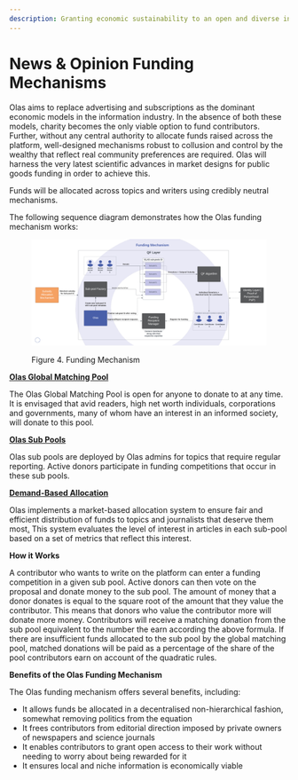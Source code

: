 ```yaml
---
description: Granting economic sustainability to an open and diverse information industry
---
```


# News & Opinion Funding Mechanisms

Olas aims to replace advertising and subscriptions as the dominant economic models in the information industry. In the absence of both these models, charity becomes the only viable option to fund contributors. Further, without any central authority to allocate funds raised across the platform, well-designed mechanisms robust to collusion and control by the wealthy that reflect real community preferences are required. Olas will harness the very latest scientific advances in market designs for public goods funding in order to achieve this.&#x20;

Funds will be allocated across topics and writers using credibly neutral mechanisms.&#x20;

The following sequence diagram demonstrates how the Olas funding mechanism works:

<figure><img src="../../.gitbook/assets/Funding Mechanism.png" alt=""><figcaption><p>Figure 4. Funding Mechanism</p></figcaption></figure>

[**Olas Global Matching Pool**](../global-pool.md)

The Olas Global Matching Pool is open for anyone to donate to at any time. It is envisaged that avid readers, high net worth individuals, corporations and governments, many of whom have an interest in an informed society, will donate to this pool.&#x20;

[**Olas Sub Pools**](../sub-pools.md)

Olas sub pools are deployed by Olas admins for topics that require regular reporting. Active donors participate in funding competitions that occur in these sub pools.&#x20;

[**Demand-Based Allocation**](subsidy-allocation-mechanism.md)

Olas implements a market-based allocation system to ensure fair and efficient distribution of funds to topics and journalists that deserve them most[.](subsidy-allocation-mechanism.md) This system evaluates the level of interest in articles in each sub-pool based on a set of metrics that reflect this interest.     &#x20;

**How it Works**

A contributor who wants to write on the platform can enter a funding competition in a given sub pool. Active donors can then vote on the proposal and donate money to the sub pool. The amount of money that a donor donates is equal to the square root of the amount that they value the contributor. This means that donors who value the contributor more will donate more money. Contributors will receive a matching donation from the sub pool equivalent to the number the earn according the above formula. If there are insufficient funds allocated to the sub pool by the global matching pool, matched donations will be paid as a percentage of the share of the pool contributors earn on account of the quadratic rules. &#x20;

**Benefits of the Olas Funding Mechanism**

The Olas funding mechanism offers several benefits, including:

* It allows funds be allocated in a decentralised non-hierarchical fashion, somewhat removing politics from the equation
* It frees contributors from editorial direction imposed by private owners of newspapers and science journals
* It enables contributors to grant open access to their work without needing to worry about being rewarded for it&#x20;
* It ensures local and niche information is economically viable&#x20;




